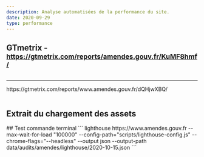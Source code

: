 ```yaml
---
description: Analyse automatisées de la performance du site.
date: 2020-09-29
type: performance
---
```


## GTmetrix - <small>https://gtmetrix.com/reports/amendes.gouv.fr/KuMF8hmf/</small>

<div style="max-width: 960px; margin:auto;">
  <img src="/amendes/documents/amendes-performances.png" alt="">
</div>

<hr>

<p>https://gtmetrix.com/reports/www.amendes.gouv.fr/dQHjwXBQ/</p>

<div style="max-width: 960px; margin:auto;">
  <img src="/amendes/documents/amendes-performances-2021-05.png" alt="">
</div>

## Extrait du chargement des assets

<div style="margin:auto;">
  <img src="/amendes/documents/amendes-performances-thread.png" alt="">
</div>

<div class="d-none">
## Test commande terminal
```
lighthouse https://www.amendes.gouv.fr --max-wait-for-load "100000" --config-path="scripts/lighthouse-config.js" --chrome-flags="--headless" --output json --output-path data/audits/amendes/lighthouse/2020-10-15.json
```
</div>
